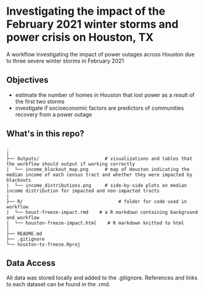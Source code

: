 # Investigating the impact of the February 2021 winter storms and power crisis on Houston, TX
A workflow investigating the impact of power outages across Houston due to three severe winter storms in February 2021

## Objectives

- estimate the number of homes in Houston that lost power as a result of the first two storms
- investigate if socioeconomic factors are predictors of communities recovery from a power outage

## What's in this repo?
```
.
|
├── Outputs/                        # visualizations and tables that the workflow should output if working correctly
|  └── income_blackout_map.png      # map of Houston indicating the median income of each census tract and whether they were impacted by blackouts
|  └── income_distributions.png     # side-by-side plots on median income distribution for impacted and non-impacted tracts
|
├── R/                                   # folder for code used in workflow
|  └── houst-freeze-impact.rmd    # a R markdown containing background and workflow
|  └── houston-freeze-impact.html    # R markdown knitted to html
|
├── README.md
├── .gitignore
└── houston-tx-freeze.Rproj
```
## Data Access

All data was stored locally and added to the .gitignore. References and links to each dataset can be found in the .rmd.
